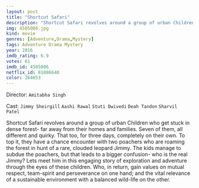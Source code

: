 ```yaml
---
layout: post
title: "Shortcut Safari"
description: "Shortcut Safari revolves around a group of urban Children who get stuck in dense forest- far away from their homes and families. Seven of them, all different and quirky. That too, for three days, completely on their own. To top it, they have a chance encounter with two poachers who are roaming the forest in hunt of a rare, clouded leopard Jimmy. The kids manage to subdue the poachers, but that leads to a bigger confusion- who is th.."
img: 4505006.jpg
kind: movie
genres: [Adventure,Drama,Mystery]
tags: Adventure Drama Mystery 
year: 2016
imdb_rating: 6.9
votes: 61
imdb_id: 4505006
netflix_id: 81086640
color: 264653
---
```

Director: `Amitabha Singh`  

Cast: `Jimmy Sheirgill` `Aashi Rawal` `Stuti Dwivedi` `Deah Tandon` `Sharvil Patel` 

Shortcut Safari revolves around a group of urban Children who get stuck in dense forest- far away from their homes and families. Seven of them, all different and quirky. That too, for three days, completely on their own. To top it, they have a chance encounter with two poachers who are roaming the forest in hunt of a rare, clouded leopard Jimmy. The kids manage to subdue the poachers, but that leads to a bigger confusion- who is the real Jimmy? Lets meet him in this engaging story of exploration and adventure through the eyes of these children. Who, in return, gain values on mutual respect, team-spirit and perseverance on one hand; and the vital relevance of a sustainable environment with a balanced wild-life on the other.